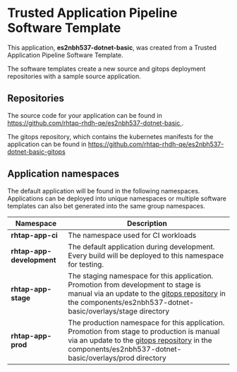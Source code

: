 # Trusted Application Pipeline Software Template

This application, **es2nbh537-dotnet-basic**, was created from a Trusted Application Pipeline Software Template.

The software templates create a new source and gitops deployment repositories with a sample source application. 

## Repositories

The source code for your application can be found in [https://github.com/rhtap-rhdh-qe/es2nbh537-dotnet-basic ](https://github.com/rhtap-rhdh-qe/es2nbh537-dotnet-basic ).
 
The gitops repository, which contains the kubernetes manifests for the application can be found in 
[https://github.com/rhtap-rhdh-qe/es2nbh537-dotnet-basic-gitops ](https://github.com/rhtap-rhdh-qe/es2nbh537-dotnet-basic-gitops ) 

## Application namespaces 

The default application will be found in the following namespaces. Applications can be deployed into unique namespaces or multiple software templates can also bet generated into the same group namespaces.  

|  Namespace   |  Description   |  
| -------- | -------- |
| **rhtap-app-ci** | The namespace used for CI workloads |
| **rhtap-app-development** | The default application during development. Every build will be deployed to this namespace for testing. |
| **rhtap-app-stage** | The staging namespace for this application. Promotion from development to stage is manual via an update to the [gitops repository](https://github.com/rhtap-rhdh-qe/es2nbh537-dotnet-basic-gitops ) in the components/es2nbh537-dotnet-basic/overlays/stage directory |
| **rhtap-app-prod** | The production namespace for this application. Promotion from stage to production is manual via an update to the [gitops repository](https://github.com/rhtap-rhdh-qe/es2nbh537-dotnet-basic-gitops ) in the components/es2nbh537-dotnet-basic/overlays/prod directory |